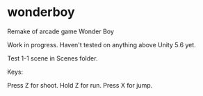 # wonderboy
Remake of arcade game Wonder Boy

Work in progress. Haven't tested on anything above Unity 5.6 yet.

Test 1-1 scene in Scenes folder.

Keys:

Press Z for shoot.
Hold Z for run.
Press X for jump.
